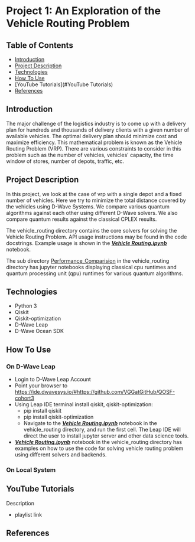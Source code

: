 # Project 1: An Exploration of the Vehicle Routing Problem

## Table of Contents 

- [Introduction](#Introduction)
- [Project Description](#Project-Description)
- [Technologies](#Technologies)
- [How To Use](#How-To-Use)
- [YouTube Tutorials](#YouTube Tutorials)
- [References](#References)

## Introduction 

The major challenge of the logistics industry is to come up with a delivery plan for hundreds and thousands of delivery clients with a given number of available vehicles. The optimal delivery plan should minimize cost and maximize efficiency. This mathematical problem is known as the Vehicle Routing Problem (VRP). There are various constraints to consider in this problem such as the number of vehicles, vehicles' capacity, the time window of stores, number of depots, traffic, etc.

## Project Description

In this project, we look at the case of vrp with a single depot and a fixed number of vehicles. Here we try to minimize the total distance covered by the vehicles using D-Wave Systems. We compare various quantum algorithms against each other using different D-Wave solvers. We also compare quantum results against the classical CPLEX results.

The vehicle_routing directory contains the core solvers for solving the Vehicle Routing Problem. API usage instructions may be found in the code docstrings. Example usage is shown in the [***Vehicle Routing.ipynb***](https://github.com/VGGatGitHub/QOSF-cohort3/blob/main/vehicle_routing/Vehicle%20Routing%20Problem.ipynb) notebook.

The sub directory [Performance_Comparision](https://github.com/VGGatGitHub/QOSF-cohort3/tree/main/vehicle_routing/Performance_Comparisons) in the vehicle_routing directory has jupyter notebooks displaying classical cpu runtimes and quantum processing unit (qpu) runtimes for various quantum algorithms.

## Technologies
- Python 3
- Qiskit
- Qiskit-optimization
- D-Wave Leap
- D-Wave Ocean SDK

## How To Use
### On D-Wave Leap
- Login to D-Wave Leap Account
- Point your browser to https://ide.dwavesys.io/#https://github.com/VGGatGitHub/QOSF-cohort3
- Using Leap IDE terminal install qiskit, qiskit-optimization:
  - pip install qiskit
  - pip install qiskit-optimization
  - Navigate to the [***Vehicle Routing.ipynb***](https://github.com/VGGatGitHub/QOSF-cohort3/blob/main/vehicle_routing/Vehicle%20Routing%20Problem.ipynb) notebook in the vehicle_routing directory, and run the first cell. The Leap IDE will direct the user to install jupyter server and other data science tools.
- [***Vehicle Routing.ipynb***](https://github.com/VGGatGitHub/QOSF-cohort3/blob/main/vehicle_routing/Vehicle%20Routing%20Problem.ipynb) notebook in the vehicle_routing directory has examples on how to use the code for solving vehicle routing problem using different solvers and backends.

### On Local System 

## YouTube Tutorials
Description
- playlist link

## References
